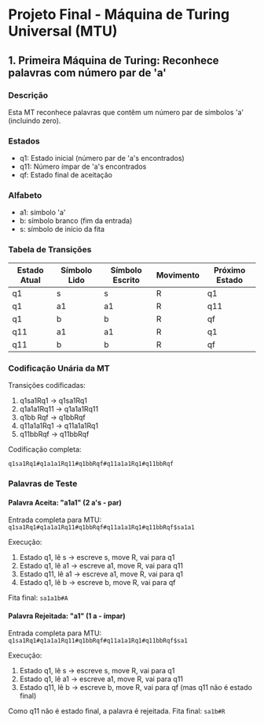 # Projeto Final - Máquina de Turing Universal (MTU)

## 1. Primeira Máquina de Turing: Reconhece palavras com número par de 'a'

### Descrição
Esta MT reconhece palavras que contêm um número par de símbolos 'a' (incluindo zero).

### Estados
- q1: Estado inicial (número par de 'a's encontrados)
- q11: Número ímpar de 'a's encontrados  
- qf: Estado final de aceitação

### Alfabeto
- a1: símbolo 'a'
- b: símbolo branco (fim da entrada)
- s: símbolo de início da fita

### Tabela de Transições

| Estado Atual | Símbolo Lido | Símbolo Escrito | Movimento | Próximo Estado |
|--------------|--------------|-----------------|-----------|----------------|
| q1           | s            | s               | R         | q1             |
| q1           | a1           | a1              | R         | q11            |
| q1           | b            | b               | R         | qf             |
| q11          | a1           | a1              | R         | q1             |
| q11          | b            | b               | R         | qf             |

### Codificação Unária da MT

Transições codificadas:
1. q1sa1Rq1 → q1sa1Rq1
2. q1a1a1Rq11 → q1a1a1Rq11  
3. q1bb Rqf → q1bbRqf
4. q11a1a1Rq1 → q11a1a1Rq1
5. q11bbRqf → q11bbRqf

Codificação completa:
```
q1sa1Rq1#q1a1a1Rq11#q1bbRqf#q11a1a1Rq1#q11bbRqf
```

### Palavras de Teste

#### Palavra Aceita: "a1a1" (2 a's - par)
Entrada completa para MTU: `q1sa1Rq1#q1a1a1Rq11#q1bbRqf#q11a1a1Rq1#q11bbRqf$sa1a1`

Execução:
1. Estado q1, lê s → escreve s, move R, vai para q1
2. Estado q1, lê a1 → escreve a1, move R, vai para q11  
3. Estado q11, lê a1 → escreve a1, move R, vai para q1
4. Estado q1, lê b → escreve b, move R, vai para qf

Fita final: `sa1a1b#A`

#### Palavra Rejeitada: "a1" (1 a - ímpar)
Entrada completa para MTU: `q1sa1Rq1#q1a1a1Rq11#q1bbRqf#q11a1a1Rq1#q11bbRqf$sa1`

Execução:
1. Estado q1, lê s → escreve s, move R, vai para q1
2. Estado q1, lê a1 → escreve a1, move R, vai para q11
3. Estado q11, lê b → escreve b, move R, vai para qf (mas q11 não é estado final)

Como q11 não é estado final, a palavra é rejeitada.
Fita final: `sa1b#R`
